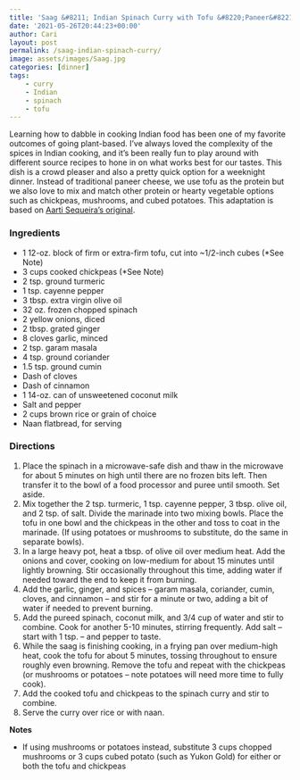 ```yaml
---
title: 'Saag &#8211; Indian Spinach Curry with Tofu &#8220;Paneer&#8221;'
date: '2021-05-26T20:44:23+00:00'
author: Cari
layout: post
permalink: /saag-indian-spinach-curry/
image: assets/images/Saag.jpg
categories: [dinner]
tags:
    - curry
    - Indian
    - spinach
    - tofu
---
```


Learning how to dabble in cooking Indian food has been one of my favorite outcomes of going plant-based. I’ve always loved the complexity of the spices in Indian cooking, and it’s been really fun to play around with different source recipes to hone in on what works best for our tastes. This dish is a crowd pleaser and also a pretty quick option for a weeknight dinner. Instead of traditional paneer cheese, we use tofu as the protein but we also love to mix and match other protein or hearty vegetable options such as chickpeas, mushrooms, and cubed potatoes. This adaptation is based on [Aarti Sequeira’s original](https://www.foodnetwork.com/recipes/aarti-sequeira/saag-paneer1-1927603).

<h3> Ingredients </h3>

- 1 12-oz. block of firm or extra-firm tofu, cut into ~1/2-inch cubes (\*See Note)
- 3 cups cooked chickpeas (\*See Note)
- 2 tsp. ground turmeric
- 1 tsp. cayenne pepper
- 3 tbsp. extra virgin olive oil
- 32 oz. frozen chopped spinach
- 2 yellow onions, diced
- 2 tbsp. grated ginger
- 8 cloves garlic, minced
- 2 tsp. garam masala
- 4 tsp. ground coriander
- 1.5 tsp. ground cumin
- Dash of cloves
- Dash of cinnamon
- 1 14-oz. can of unsweetened coconut milk
- Salt and pepper
- 2 cups brown rice or grain of choice
- Naan flatbread, for serving

<h3> Directions </h3>

1. Place the spinach in a microwave-safe dish and thaw in the microwave for about 5 minutes on high until there are no frozen bits left. Then transfer it to the bowl of a food processor and puree until smooth. Set aside.
2. Mix together the 2 tsp. turmeric, 1 tsp. cayenne pepper, 3 tbsp. olive oil, and 2 tsp. of salt. Divide the marinade into two mixing bowls. Place the tofu in one bowl and the chickpeas in the other and toss to coat in the marinade. (If using potatoes or mushrooms to substitute, do the same in separate bowls).
3. In a large heavy pot, heat a tbsp. of olive oil over medium heat. Add the onions and cover, cooking on low-medium for about 15 minutes until lightly browning. Stir occasionally throughout this time, adding water if needed toward the end to keep it from burning.
4. Add the garlic, ginger, and spices – garam masala, coriander, cumin, cloves, and cinnamon – and stir for a minute or two, adding a bit of water if needed to prevent burning.
5. Add the pureed spinach, coconut milk, and 3/4 cup of water and stir to combine. Cook for another 5-10 minutes, stirring frequently. Add salt – start with 1 tsp. – and pepper to taste.
6. While the saag is finishing cooking, in a frying pan over medium-high heat, cook the tofu for about 5 minutes, tossing throughout to ensure roughly even browning. Remove the tofu and repeat with the chickpeas (or mushrooms or potatoes – note potatoes will need more time to fully cook).
7. Add the cooked tofu and chickpeas to the spinach curry and stir to combine.
8. Serve the curry over rice or with naan.

**Notes**

- If using mushrooms or potatoes instead, substitute 3 cups chopped mushrooms or 3 cups cubed potato (such as Yukon Gold) for either or both the tofu and chickpeas